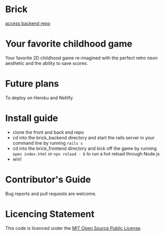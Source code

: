 # Brick

[access backend repo](https://github.com/saschakala/brick_backend)

# Your favorite childhood game

Your favorite 2D childhood game re-imagined with the perfect retro neon aesthetic and the ability to save scores.


# Future plans
To deploy on Heroku and Netlify.


# Install guide
- clone the front and back end repo
- cd into the brick_backend directory and start the rails server in your command line by running `rails s`
- cd into the brick_frontend directory and kick off the game by running ` open index.html ` or `npx reload - b` to run a hot reload through Node.js
- win!


# Contributor's Guide
Bug reports and pull requests are welcome.


# Licencing Statement
This code is licenced under the [MIT Open Source Public License](https://opensource.org/licenses/MIT).